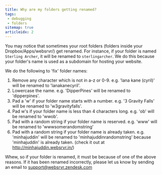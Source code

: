 ```yaml
---
title: Why are my folders getting renamed?
tags:
 - debugging
 - folders
sitemap: true
articleidx: 2
---
```


You may notice that sometimes your root folders (folders inside your
Dropbox/Apps/websrvr/) get renamed. For instance, if your folder is named
`Sterling Archer`, it will be renamed to `sterlingarcher`. We do this because
your folder's name is used as a subdomain for hosting your website.


We do the following to 'fix' folder names:

  1. Remove any character which is not in a-z or 0-9. e.g. 'lana kane (cyril)' will be renamed to 'lanakanecyril'.
  2. Lowercase the name. e.g. 'DipperPines' will be renamed to 'dipperpines'.
  3. Pad a 'w' if your folder name starts with a number. e.g. '3 Gravity Falls' will
     be renamed to 'w3gravityfalls'.
  4. Pad w's if your folder name is less than 4 characters long. e.g. 'ob' will
     be renamed to 'wwob'.
  5. Pad with a random string if your folder name is reserved. e.g. 'www'
     will be renamed to 'wwwsomerandomstring'
  6. Pad with a random string if your folder name is already taken. e.g.
     'minhajuddin' will be renamed to 'minhajuddinrandomstring' because
     'minhajuddin' is already taken. (check it out at
     http://minhajuddin.websrvr.in/)


Whew, so if your folder is renamed, it must be because of one of the above
reasons. If it has been renamed incorrectly, please let us know by sending an
email to support@websrvr.zendesk.com
